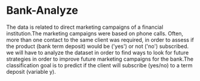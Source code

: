 # Bank-Analyze
The data is related to direct marketing campaigns of a financial institution.The marketing campaigns were based on phone calls. Often, more than one
contact to the same client was required, in order to assess if the product (bank term deposit) would be ('yes') or not ('no') subscribed. we will have 
to analyze the dataset in order to find ways to look for future strategies in order to improve future marketing campaigns for the bank.The classification 
goal is to predict if the client will subscribe (yes/no) to a term deposit (variable y).
